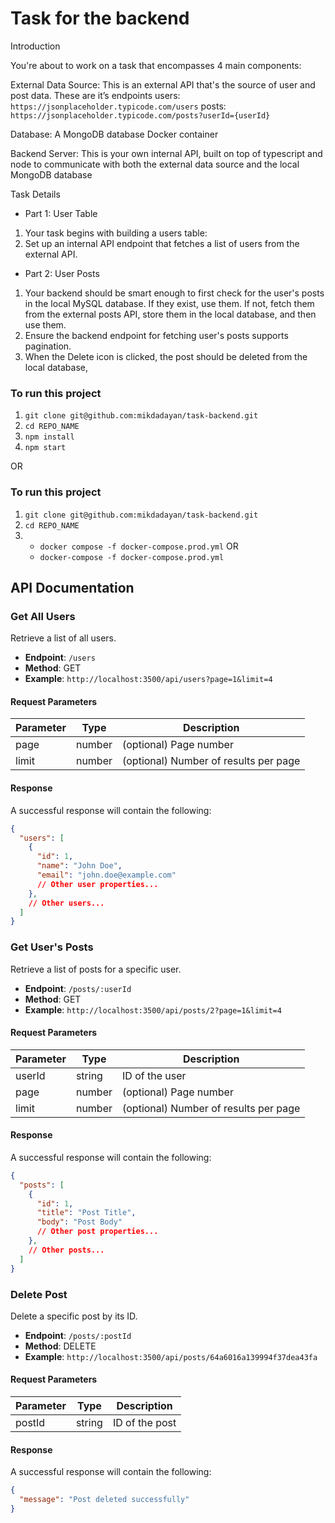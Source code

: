 # Task for the backend

Introduction

You're about to work on a task that encompasses 4 main components:

External Data Source: This is an external API that's the source of user and post data. These are it’s endpoints
users: `https://jsonplaceholder.typicode.com/users`
posts: `https://jsonplaceholder.typicode.com/posts?userId={userId}`

Database: A MongoDB database Docker container

Backend Server: This is your own internal API, built on top of typescript and node to communicate with both the external data source and the local MongoDB database

Task Details

* Part 1: User Table

1. Your task begins with building a users table:
2. Set up an internal API endpoint that fetches a list of users from the external API.

- Part 2: User Posts

1. Your backend should be smart enough to first check for the user's posts in the local MySQL database. If they exist, use them. If not, fetch them from the external posts API, store them in the local database, and then use them.
2. Ensure the backend endpoint for fetching user's posts supports pagination.
3. When the Delete icon is clicked, the post should be deleted from the local database,

### To run this project

1. `git clone git@github.com:mikdadayan/task-backend.git`
2. `cd REPO_NAME`
3. `npm install`
4. `npm start`

OR

### To run this project

1. `git clone git@github.com:mikdadayan/task-backend.git`
2. `cd REPO_NAME`
3. - `docker compose -f docker-compose.prod.yml`
     OR
   - `docker-compose -f docker-compose.prod.yml`

## API Documentation

### Get All Users

Retrieve a list of all users.

- **Endpoint**: `/users`
- **Method**: GET
- **Example**: `http://localhost:3500/api/users?page=1&limit=4`

#### Request Parameters

| Parameter | Type   | Description                           |
| --------- | ------ | ------------------------------------- |
| page      | number | (optional) Page number                |
| limit     | number | (optional) Number of results per page |

#### Response

A successful response will contain the following:

```json
{
  "users": [
    {
      "id": 1,
      "name": "John Doe",
      "email": "john.doe@example.com"
      // Other user properties...
    },
    // Other users...
  ]
}
````

### Get User's Posts

Retrieve a list of posts for a specific user.

- **Endpoint**: `/posts/:userId`
- **Method**: GET
- **Example**: `http://localhost:3500/api/posts/2?page=1&limit=4`

#### Request Parameters

| Parameter | Type   | Description         |
| --------- | ------ | ------------------- |
| userId    | string | ID of the user      |
| page      | number | (optional) Page number        |
| limit     | number | (optional) Number of results per page |

#### Response

A successful response will contain the following:

```json
{
  "posts": [
    {
      "id": 1,
      "title": "Post Title",
      "body": "Post Body"
      // Other post properties...
    },
    // Other posts...
  ]
}
````
### Delete Post

Delete a specific post by its ID.

- **Endpoint**: `/posts/:postId`
- **Method**: DELETE
- **Example**: `http://localhost:3500/api/posts/64a6016a139994f37dea43fa`

#### Request Parameters

| Parameter | Type   | Description  |
| --------- | ------ | ------------ |
| postId    | string | ID of the post |

#### Response

A successful response will contain the following:

```json
{
  "message": "Post deleted successfully"
}
````
